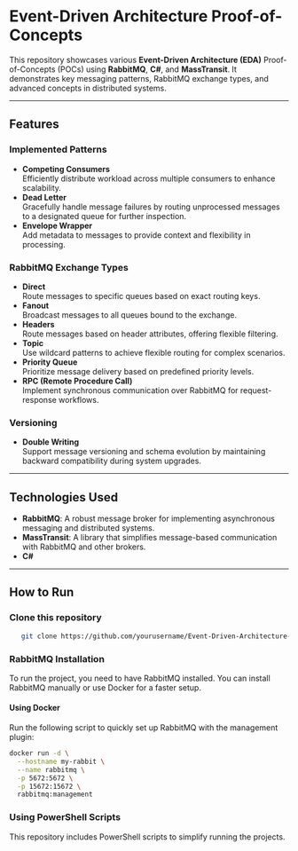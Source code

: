 # Event-Driven Architecture Proof-of-Concepts

This repository showcases various **Event-Driven Architecture (EDA)** Proof-of-Concepts (POCs) using **RabbitMQ**, **C#**, and **MassTransit**. It demonstrates key messaging patterns, RabbitMQ exchange types, and advanced concepts in distributed systems.

---

## Features

### **Implemented Patterns**
- **Competing Consumers**  
  Efficiently distribute workload across multiple consumers to enhance scalability.
- **Dead Letter**  
  Gracefully handle message failures by routing unprocessed messages to a designated queue for further inspection.
- **Envelope Wrapper**  
  Add metadata to messages to provide context and flexibility in processing.

### **RabbitMQ Exchange Types**
- **Direct**  
  Route messages to specific queues based on exact routing keys.
- **Fanout**  
  Broadcast messages to all queues bound to the exchange.
- **Headers**  
  Route messages based on header attributes, offering flexible filtering.
- **Topic**  
  Use wildcard patterns to achieve flexible routing for complex scenarios.
- **Priority Queue**  
  Prioritize message delivery based on predefined priority levels.
- **RPC (Remote Procedure Call)**  
  Implement synchronous communication over RabbitMQ for request-response workflows.

### **Versioning**
- **Double Writing**  
  Support message versioning and schema evolution by maintaining backward compatibility during system upgrades.

---

## Technologies Used
- **RabbitMQ**: A robust message broker for implementing asynchronous messaging and distributed systems.
- **MassTransit**: A library that simplifies message-based communication with RabbitMQ and other brokers.
- **C#**

---


## How to Run

### **Clone this repository**
```bash
   git clone https://github.com/yourusername/Event-Driven-Architecture-POCs.git
```
### **RabbitMQ Installation**
To run the project, you need to have RabbitMQ installed. You can install RabbitMQ manually or use Docker for a faster setup.

#### **Using Docker**
Run the following script to quickly set up RabbitMQ with the management plugin:
```bash
docker run -d \
  --hostname my-rabbit \
  --name rabbitmq \
  -p 5672:5672 \
  -p 15672:15672 \
  rabbitmq:management
```
### **Using PowerShell Scripts**
This repository includes PowerShell scripts to simplify running the projects.  

